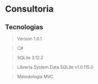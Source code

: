 # Consultoria

## Tecnologias 

> Version 1.0.1

> C#

> SQLite 3.12.2

> Libreria System.Data.SQLite v1.0.115.0

> Metodologia MVC
